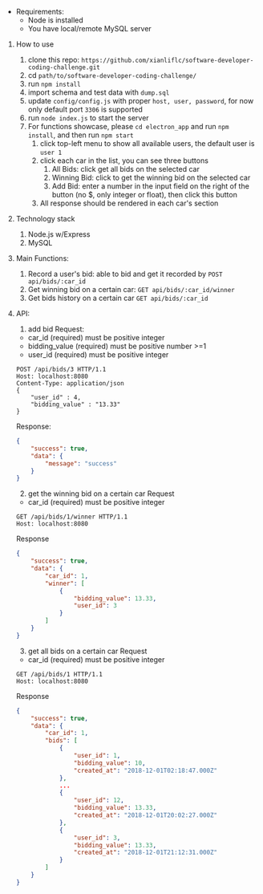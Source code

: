  
 - Requirements:
    - Node is installed
    - You have local/remote MySQL server

1. How to use
    1. clone this repo: `https://github.com/xianliflc/software-developer-coding-challenge.git`
    2. cd `path/to/software-developer-coding-challenge/`
    3. run `npm install`
    4. import schema and test data with `dump.sql`
    5. update `config/config.js` with proper `host, user, password`, for now only default port `3306` is supported
    6. run `node index.js` to start the server
    7. For functions showcase, please `cd electron_app` and run `npm install`, and then run `npm start`
        1. click top-left menu to show all available users, the default user is `user 1`
        2. click each car in the list, you can see three buttons
            1. All Bids: click get all bids on the selected car
            2. Winning Bid: click to get the winning bid on the selected car
            3. Add Bid: enter a number in the input field on the right of the button (no $, only integer or float), then click this button
        3. All response should be rendered in each car's section
   
2. Technology stack
    1. Node.js w/Express
    2. MySQL

3. Main Functions:
    1. Record a user's bid: able to bid and get it recorded by `POST api/bids/:car_id`
    2. Get winning bid on a certain car:  `GET api/bids/:car_id/winner`
    3. Get bids history on a certain car `GET api/bids/:car_id`

4. API:
    1. add bid
    Request: 
    - car_id (required) must be positive integer
    - bidding_value (required) must be positive number >=1
    - user_id (required) must be positive integer
    ```http
    POST /api/bids/3 HTTP/1.1
    Host: localhost:8080
    Content-Type: application/json
    {
        "user_id" : 4,
        "bidding_value" : "13.33"
    }
    ```
    Response:
    ```json
    {
        "success": true,
        "data": {
            "message": "success"
        }
    }
    ```

    2. get the winning bid on a certain car
    Request
    - car_id (required) must be positive integer
    ```http
    GET /api/bids/1/winner HTTP/1.1
    Host: localhost:8080
    ```
    Response
    ```json
    {
        "success": true,
        "data": {
            "car_id": 1,
            "winner": [
                {
                    "bidding_value": 13.33,
                    "user_id": 3
                }
            ]
        }
    }
    ```

    3. get all bids on a certain car
    Request
    - car_id (required) must be positive integer
    ```http
    GET /api/bids/1 HTTP/1.1
    Host: localhost:8080
    ```
    Response
    ```json
    {
        "success": true,
        "data": {
            "car_id": 1,
            "bids": [
                {
                    "user_id": 1,
                    "bidding_value": 10,
                    "created_at": "2018-12-01T02:18:47.000Z"
                },
                ...
                {
                    "user_id": 12,
                    "bidding_value": 13.33,
                    "created_at": "2018-12-01T20:02:27.000Z"
                },
                {
                    "user_id": 3,
                    "bidding_value": 13.33,
                    "created_at": "2018-12-01T21:12:31.000Z"
                }
            ]
        }
    }
```